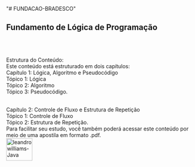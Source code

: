 "# FUNDACAO-BRADESCO" 

<h2>Fundamento de Lógica de Programação</h2></br></br>

Estrutura do Conteúdo: </br>
Este conteúdo está estruturado em dois capítulos:</br>
Capítulo 1: Lógica, Algoritmo e Pseudocódigo</br>
Tópico 1: Lógica</br>
Tópico 2: Algoritmo</br>
Tópico 3: Pseudocódigo.</br></br>

Capítulo 2: Controle de Fluxo e Estrutura de Repetição</br>
Tópico 1: Controle de Fluxo</br>
Tópico 2: Estrutura de Repetição.</br>
Para facilitar seu estudo, você também poderá acessar este conteúdo por meio de uma apostila em formato .pdf.</br>
<a href="https://github.com/leandrowilliams/FUNDACAO-BRADESCO/tree/main/Fundamento%20de%20L%C3%B3gica%20de%20Programa%C3%A7%C3%A3o/APOSTILA" target="_blank"> <img align="center" alt="leandrowilliams-Java" height="60" width="70" src="https://i.imgur.com/4gFwZsp.png" /> </a></br>

##